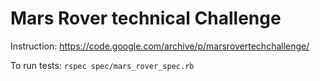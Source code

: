 # Mars Rover technical Challenge

Instruction: https://code.google.com/archive/p/marsrovertechchallenge/

To run tests: `rspec spec/mars_rover_spec.rb`
